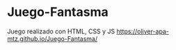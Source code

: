 # Juego-Fantasma
Juego realizado con HTML, CSS y JS
https://oliver-apa-mtz.github.io/Juego-Fantasma/
